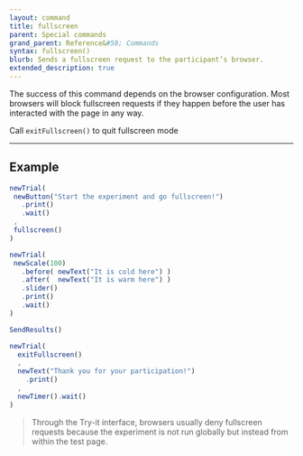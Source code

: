 ```yaml
---
layout: command
title: fullscreen
parent: Special commands
grand_parent: Reference&#58; Commands
syntax: fullscreen()
blurb: Sends a fullscreen request to the participant’s browser. 
extended_description: true
---
```


The success of this command depends on the browser configuration. Most browsers will block fullscreen requests if they happen before the user has interacted with the page in any way.

Call `exitFullscreen()` to quit fullscreen mode

---

## Example

 ```javascript
newTrial(
  newButton("Start the experiment and go fullscreen!")
    .print()
    .wait()
  ,
  fullscreen()
)

newTrial(
  newScale(100)
    .before( newText("It is cold here") )
    .after(  newText("It is warm here") )
    .slider()
    .print()
    .wait()
)

SendResults()

newTrial(
   exitFullscreen()
   ,
   newText("Thank you for your participation!")
     .print()
   ,
   newTimer().wait()
)
 ```

> Through the Try-it interface, browsers usually deny fullscreen requests because the experiment is not run globally but instead from within the test page.